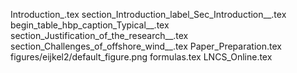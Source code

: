 Introduction_.tex
section_Introduction_label_Sec_Introduction__.tex
begin_table_hbp_caption_Typical__.tex
section_Justification_of_the_research__.tex
section_Challenges_of_offshore_wind__.tex
Paper_Preparation.tex
figures/eijkel2/default_figure.png
formulas.tex
LNCS_Online.tex
